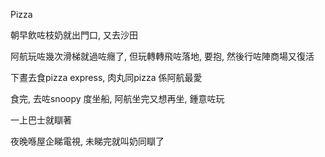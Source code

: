 Pizza

朝早飲咗枝奶就出門口, 又去沙田

阿航玩咗幾次滑梯就過咗癮了, 但玩轉轉飛咗落地, 要抱, 然後行咗陣商場又復活

下晝去食pizza express, 肉丸同pizza 係阿航最愛

食完, 去咗snoopy 度坐船, 阿航坐完又想再坐, 鍾意咗玩

一上巴士就瞓著

夜晚喺屋企睇電視, 未睇完就叫奶同瞓了
